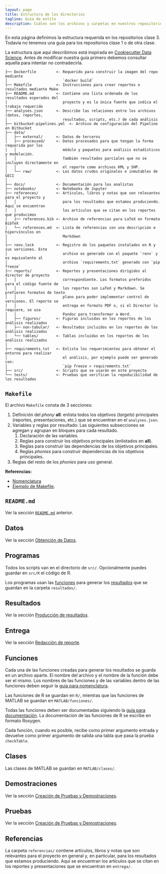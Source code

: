 ```yaml
---
layout: page
title: Estructura de los directorios
tagline: Guía de estilo
description: Cuáles son los archivos y carpetas en nuestros repositorios
---
```


En esta página definimos la estructura requerida en los repositorios clase 3. Todavía no tenemos una
guía para los repositorios clase 1 o de otra clase.

La estructura que aquí describimos está inspirada en [Cookiecutter Data
Science](https://drivendata.github.io/cookiecutter-data-science/#directory-structure). Antes de
modificar nuestra guía primero debemos consultar aquella para intentar no contradecirla.

```
├── Dockerfile         <- Requerido para construir la imagen del repo mediante
│                         `docker build`
├── Makefile           <- Instrucciones para crear reportes o resultados mediante Make
├── README.md          <- Contiene una lista ordenada de los resultados esperados del
│                         proyecto y es la única fuente que indica el trabajo requerido
├── analyses.json      <- Describe las relaciones entre los archivos (datos, reportes,
│                         resultados, scripts, etc.) de cada análisis
├── bitbucket-pipelines.yml  <- Archivo de configuración del Pipeline en Bitbucket
├── data/
│   ├── external/      <- Datos de terceros
│   ├── processed/     <- Datos procesados para que tengan la forma requerida por los
│   │                     módulo y paquetes para análisis estadísticos y modelación.
│   │                     También resultados parciales que no se incluyen directamente en
│   │                     el reporte como archivos KML y SHP.
│   └── raw/           <- Los datos crudos originales e inmutables de GECI
│
├── docs/              <- Documentación para los analistas
├── notebooks/         <- Notebooks de Jupyter
├── references/        <- Artículos, libros y notas que son relevantes para el proyecto y
│   │                     para los resultados que estamos produciendo. Aquí se encuentran
│   │                     los artículos que se citan en los reportes que producimos
│   ├── references.bib <- Archivo de referencias para LaTeX en formato BibTeX
│   └── references.md  <- Lista de referencias con una descripción e hipervínculos en
│                         Markdown
│
├── renv.lock          <- Registro de los paquetes instalados en R y sus versiones. Este
│                         archivo es generado con el paquete `renv` y es equivalente al
│                         archivo `requirements.txt` generado con `pip freeze`
├── reports/           <- Reportes y presentaciones dirigidos al director de proyecto
│   │                     correspondiente. Los formatos preferidos para el código fuente de
│   │                     los reportes son LaTeX y Markdown. Se prefieren formatos de texto
│   │                     plano para poder implementar control de versiones. El reporte se
│   │                     entrega en formato PDF o, si el Director lo requiere, se usa
│   │                     Pandoc para transformar a Word.
│   ├── figures/       <- Figuras incluidas en los reportes de los análisis realizados
│   ├── non-tabular/   <- Resultados incluidos en los reportes de los análisis realizados
│   └── tables/        <- Tablas incluidas en los reportes de los análisis realizados
│
├── requirements.txt   <- Enlista los requerimientos para obtener el entorno para realizar
│                         el análisis, por ejemplo puede ser generado con:
│                         `pip freeze > requirements.txt`
├── src/               <- Scripts que se usarán en este proyecto
└── tests/             <- Pruebas que verifican la repoducibilidad de los resultados
```

## `Makefile`

El archivo `Makefile` consta de 3 secciones: 

1. Definición del _phony_ **all**: enlista todos los objetivos (_targets_) principales (reportes,
   presentaciones, etc.) que se encuentran en el `analyses.json`.
1. Variables y reglas por resultado: Las siguientes subsecciones se agregan y agrupan en bloques
   para cada resultado.
    1. Declaración de las variables.
    1. Reglas para construir los objetivos principales (enlistados en **all**).
    1. Reglas para construir las dependencias de los objetivos principales.
    1. Reglas _phonies_ para construir dependencias de los objetivos principales.
1. Reglas del resto de los _phonies_ para uso general.

**Referencias:**

- [Nomenclatura](nomenclatura.html)
- [Ejemplo de
  Makefile](https://bitbucket.org/IslasGECI/analisis/src/default/referencias/ejemplo-makefile).

## `README.md`
Ver la sección
[`README.md`](https://bitbucket.org/IslasGECI/analisis/src/default/README.md#markdown-header-readmemd)
anterior.

## Datos
Ver la sección [Obtención de
Datos](https://bitbucket.org/IslasGECI/analisis/src/default/README.md#markdown-header-obtencion-de-datos).

## Programas
Todos los scripts van en el directorio de `src/`. Opcionalmente puedes guardar en `src/R` el código
de R.

Los programas usan las
[funciones](https://bitbucket.org/IslasGECI/analisis/src/default/README.md#markdown-header-funciones)
para generar los
[resultados](https://bitbucket.org/IslasGECI/analisis/src/default/README.md#markdown-header-resultados)
que se guardan en la carpeta `resultados/`.

## Resultados
Ver la sección [Producción de
resultados](https://bitbucket.org/IslasGECI/analisis/src/default/README.md#markdown-header-produccion-de-resultados).

## Entrega
Ver la sección [Redacción de
reporte](https://bitbucket.org/IslasGECI/analisis/src/default/README.md#markdown-header-redaccion-de-reporte).

## Funciones
Cada una de las funciones creadas para generar los resultados se guarda en un archivo aparte. El
nombre del archivo y el nombre de la función debe ser el mismo. Los nombres de las funciones y de
las variables dentro de las funciones deben seguir la [guía para
nomenclatura](https://bitbucket.org/IslasGECI/analisis/src/default/README.md#markdown-header-nomenclatura).

Las funciones de R se guardan en `R/`, mientras que las funciones de MATLAB se guardan en
`MATLAB/funciones/`.

Todas las funciones deben ser documentadas siguiendo la [guía para
documentación](https://bitbucket.org/IslasGECI/analisis/src/default/README.md#markdown-header-documentacion).
La documentación de las funciones de R se escribe en formato Roxygen.

Cada función, cuando es posible, recibe como primer argumento entrada y devuelve como primer
argumento de salida una tabla que pasa la prueba `checkTable`.

## Clases
Las clases de MATLAB se guardan en `MATLAB/clases/`.

## Demostraciones
Ver la sección [Creación de Pruebas y
Demostraciones](https://bitbucket.org/IslasGECI/analisis/src/default/README.md#markdown-header-creacion-de-pruebas-y-demostraciones).

## Pruebas
Ver la sección [Creación de Pruebas y
Demostraciones](https://bitbucket.org/IslasGECI/analisis/src/default/README.md#markdown-header-creacion-de-pruebas-y-demostraciones).

## Referencias
La carpeta `referencias/` contiene artículos, libros y notas que son relevantes para el proyecto en
general y, en particular, para los resultados que estamos produciendo. Aquí se encuentran los
artículos que se citan en los reportes y presentaciones que se encuentran en `entrega/`.
